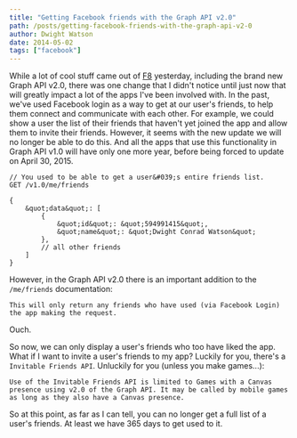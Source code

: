 ```yaml
---
title: "Getting Facebook friends with the Graph API v2.0"
path: /posts/getting-facebook-friends-with-the-graph-api-v2-0
author: Dwight Watson
date: 2014-05-02
tags: ["facebook"]
---
```


While a lot of cool stuff came out of [F8](https://fbf8.com) yesterday, including the brand new Graph API v2.0, there was one change that I didn&#039;t notice until just now that will greatly impact a lot of the apps I&#039;ve been involved with. In the past, we&#039;ve used Facebook login as a way to get at our user&#039;s friends, to help them connect and communicate with each other. For example, we could show a user the list of their friends that haven&#039;t yet joined the app and allow them to invite their friends. However, it seems with the new update we will no longer be able to do this. And all the apps that use this functionality in Graph API v1.0 will have only one more year, before being forced to update on April 30, 2015.

	// You used to be able to get a user&#039;s entire friends list.
    GET /v1.0/me/friends
	
	{
		&quot;data&quot;: [
			{
				&quot;id&quot;: &quot;594991415&quot;, 
				&quot;name&quot;: &quot;Dwight Conrad Watson&quot;
			},
			// all other friends
		]
	}
	
However, in the Graph API v2.0 there is an important addition to the `/me/friends` documentation:

	This will only return any friends who have used (via Facebook Login) the app making the request.
	
Ouch. 

So now, we can only display a user&#039;s friends who too have liked the app. What if I want to invite a user&#039;s friends to my app? Luckily for you, there&#039;s a `Invitable Friends API`. Unluckily for you (unless you make games...):

    Use of the Invitable Friends API is limited to Games with a Canvas presence using v2.0 of the Graph API. It may be called by mobile games as long as they also have a Canvas presence.
	
So at this point, as far as I can tell, you can no longer get a full list of a user&#039;s friends. At least we have 365 days to get used to it.
